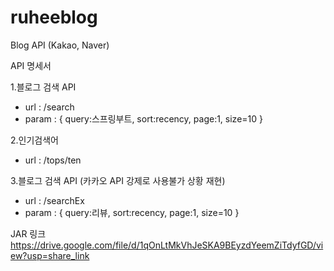 # ruheeblog
Blog API (Kakao, Naver)

API 명세서

1.블로그 검색 API
- url : /search
- param : {
    query:스프링부트,
    sort:recency,
    page:1,
    size=10
}

2.인기검색어
- url : /tops/ten

3.블로그 검색 API (카카오 API 강제로 사용불가 상황 재현)
- url : /searchEx
- param : {
    query:리뷰,
    sort:recency,
    page:1,
    size=10
}

JAR 링크
https://drive.google.com/file/d/1qOnLtMkVhJeSKA9BEyzdYeemZiTdyfGD/view?usp=share_link
